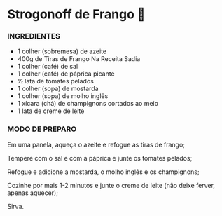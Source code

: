 # Strogonoff de Frango :chicken:



### INGREDIENTES

- 1 colher (sobremesa) de azeite
- 400g de Tiras de Frango Na Receita Sadia
- 1 colher (café) de sal
- 1 colher (café) de páprica picante
- ½ lata de tomates pelados
- 1 colher (sopa) de mostarda
- 1 colher (sopa) de molho inglês
- 1 xícara (chá) de champignons cortados ao meio
- 1 lata de creme de leite



### MODO DE PREPARO

Em uma panela, aqueça o azeite e refogue as tiras de frango;

Tempere com o sal e com a páprica e junte os tomates pelados;

Refogue e adicione a mostarda, o molho inglês e os champignons;

Cozinhe por mais 1-2 minutos e junte o creme de leite (não deixe ferver, apenas aquecer);

Sirva.
